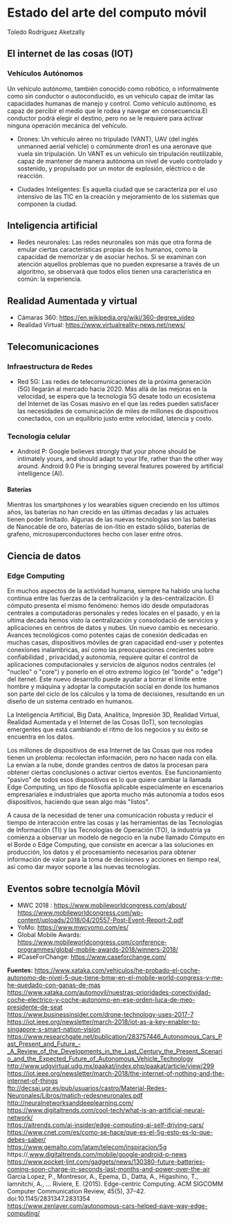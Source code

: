 


# Estado del arte del computo móvil
Toledo Rodríguez Aketzally

 ## El internet de las cosas (IOT)
  ### Vehículos Autónomos
  Un vehículo autónomo, también conocido como robótico, o informalmente como sin conductor o autoconducido, es un vehículo capaz de imitar las capacidades humanas de manejo y control. Como vehículo autónomo, es capaz de percibir el medio que le rodea y navegar en consecuencia.El conductor podrá elegir el destino, pero no se le requiere para activar ninguna operación mecánica del vehículo.

   - Drones: Un vehículo aéreo no tripulado (VANT), UAV (del inglés unmanned aerial vehicle) o comúnmente dron1 es una aeronave que vuela sin tripulación. Un VANT es un vehículo sin tripulación reutilizable, capaz de mantener de manera autónoma un nivel de vuelo controlado y sostenido, y propulsado por un motor de explosión, eléctrico o de reacción.
   
   - Ciudades Inteligentes: Es aquella ciudad que se caracteriza por el uso intensivo de las TIC en la creación y mejoramiento de los sistemas que componen la ciudad.
   
   
   
 ## Inteligencia artificial
 - Redes neuronales: Las redes neuronales son más que otra forma de emular ciertas características propias de los humanos, como la capacidad de memorizar y de asociar hechos. Si se examinan con atención aquellos problemas que no pueden expresarse a través de un algoritmo, se observará que todos ellos tienen una característica en común: la experiencia. 

 
 ## Realidad Aumentada y virtual
  - Cámaras 360: https://en.wikipedia.org/wiki/360-degree_video
 - Realidad Virtual: https://www.virtualreality-news.net/news/
 
 ## Telecomunicaciones
  ### Infraestructura de Redes
 - Red 5G: Las redes de telecomunicaciones de la próxima generación (5G) llegarán al mercado hacia 2020. Más allá de las mejoras en la velocidad, se espera que la tecnología 5G desate todo un ecosistema del Internet de las Cosas masivo en el que las redes pueden satisfacer las necesidades de comunicación de miles de millones de dispositivos conectados, con un equilibrio justo entre velocidad, latencia y costo.

 ### Tecnología celular
 - Android P: Google believes strongly that your phone should be intimately yours, and should adapt to your life, rather than the other way around. Android 9.0 Pie is bringing several features powered by artificial intelligence (AI).
 #### Baterías
 Mientras los smartphones y los wearables siguen creciendo en los ultimos años, las baterías no han crecido en las últimas decadas y las actuales tienen poder limitado. Algunas de las nuevas tecnologías son las baterías de Nanocable de oro, baterías de ion-litio en estado sólido, baterías de grafeno, microsuperconductores hecho con laser entre otros.
 
 ## Ciencia de datos
 ### Edge Computing
 En muchos aspectos de la actividad humana, siempre ha habido una lucha continua entre las fuerzas de la centralización y la des-centralización. El cómputo presenta el mismo fenómeno: hemos ido desde omputadoras centrales a computadoras personales y redes locales en el pasado, y en la ultima decada hemos visto la centralización y consolodació de servicios y aplicaciones en centros de datos y nubes. Un nuevo cambio es necesario. Avances tecnológicos como potentes cajas de conexión dedicadas en muchas casas, dispositivos móviles de gran capacidad end-user y potentes conexiones inalambricas, así como las preocupaciones crecientes sobre confiabilidad , privacidad,y autonomía, requiere quitar el control de aplicaciones computacionales y servicios de algunos nodos centrales (el "nucleo" o "core") y ponerlo en el otro extremo lógico (el "borde" o "edge") del iternet. Este nuevo desarrollo puede ayudar a borrar el límite entre hombre y máquina y adoptar la computación social en donde los humanos son parte del ciclo de los cálculos y la toma de decisiones, resultando en un diseño de un sistema centrado en humanos.
 
 La Inteligencia Artificial, Big Data, Analítica, Impresión 3D, Realidad Virtual, Realidad Aumentada y el Internet de las Cosas (IoT), son tecnologías emergentes que está cambiando el ritmo de los negocios y su éxito se encuentra en los datos.
 
Los millones de dispositivos de esa Internet de las Cosas que nos rodea tienen un problema: recolectan información, pero no hacen nada con ella. La envían a la nube, donde grandes centros de datos la procesan para obtener ciertas conclusiones o activar ciertos eventos.
Ese funcionamiento "pasivo" de todos esos dispositivos es lo que quiere cambiar la llamada Edge Computing, un tipo de filosofía aplicable especialmente en escenarios empresariales e industriales que aporta mucho más autonomía a todos esos dispositivos, haciendo que sean algo más "listos".

 A causa de la necesidad de tener una comunicación robusta y reducir el tiempo de interacción entre las cosas y las herramientas de las Tecnologías de Información (TI) y las Tecnologías de Operación (TO), la industria ya comienza a observar un modelo de negocio en la nube llamado Cómputo en el Borde o Edge Computing, que consiste en acercar a las soluciones en producción, los datos y el procesamiento necesarios para obtener información de valor para la toma de decisiones y acciones en tiempo real, así como dar mayor soporte a las nuevas tecnologías.
 

## Eventos sobre tecnolgía Móvil
  - MWC 2018 : https://www.mobileworldcongress.com/about/
 https://www.mobileworldcongress.com/wp-content/uploads/2018/04/20557-Post-Event-Report-2.pdf   
 - YoMo: https://www.mwcyomo.com/es/
 - Global Mobile Awards: https://www.mobileworldcongress.com/conference-programmes/global-mobile-awards-2018/winners-2018/
 - #CaseForChange: https://www.caseforchange.com/

__Fuentes:__  https://www.xataka.com/vehiculos/he-probado-el-coche-autonomo-de-nivel-5-que-tiene-bmw-en-el-mobile-world-congress-y-me-he-quedado-con-ganas-de-mas   
   https://www.xataka.com/automovil/nuestras-prioridades-conectividad-coche-electrico-y-coche-autonomo-en-ese-orden-luca-de-meo-presidente-de-seat   
   https://www.businessinsider.com/drone-technology-uses-2017-7   
   https://iot.ieee.org/newsletter/march-2018/iot-as-a-key-enabler-to-singapore-s-smart-nation-vision   
   https://www.researchgate.net/publication/283757446_Autonomous_Cars_Past_Present_and_Future_-_A_Review_of_the_Developments_in_the_Last_Century_the_Present_Scenario_and_the_Expected_Future_of_Autonomous_Vehicle_Technology   
   http://www.udgvirtual.udg.mx/paakat/index.php/paakat/article/view/299   
   https://iot.ieee.org/newsletter/march-2018/the-internet-of-nothing-and-the-internet-of-things   
  ftp://decsai.ugr.es/pub/usuarios/castro/Material-Redes-Neuronales/Libros/matich-redesneuronales.pdf   
 http://neuralnetworksanddeeplearning.com/    
 https://www.digitaltrends.com/cool-tech/what-is-an-artificial-neural-network/    
 https://aitrends.com/ai-insider/edge-computing-ai-self-driving-cars/    
 https://www.cnet.com/es/como-se-hace/que-es-el-5g-esto-es-lo-que-debes-saber/     
https://www.gemalto.com/latam/telecom/inspiracion/5g    
https://,www.digitaltrends.com/mobile/google-android-p-news    
 https://www.pocket-lint.com/gadgets/news/130380-future-batteries-coming-soon-charge-in-seconds-last-months-and-power-over-the-air   
  Garcia Lopez, P., Montresor, A., Epema, D., Datta, A., Higashino, T., Iamnitchi, A., … Riviere, E. (2015). Edge-centric Computing. ACM SIGCOMM Computer Communication Review, 45(5), 37–42. doi:10.1145/2831347.2831354   
   https://www.zenlayer.com/autonomous-cars-helped-pave-way-edge-computing/   
